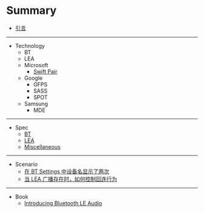# Summary

- [引言](README.md)

---

- Technology
    - BT
    - LEA
    - Microsoft
        - [Swift Pair](Technology/Microsoft/Swift_Pair/2022-08-17-Technology-Microsoft-Swift-Pair.md)
    - Google
        - GFPS
        - SASS
        - SPOT
    - Samsung
        - MDE

---

- Spec
    - [BT](Spec/BT/)
    - [LEA](Spec/LEA/)
    - [Miscellaneous](Spec/Miscellaneous/)

---

- Scenario
    - [在 BT Settings 中设备名显示了两次](Scenario/Two_Names_Are_Shown_In_The_BT_Settings/2023-05-03-Two-Names-Are-Shown-In-The-BT-Settings.md)
    - [当 LEA 广播存在时，如何控制回连行为](Scenario/How_To_Control_The_Reconnection_Behavior_When_LEA_Advertising_Is_Exist/2023-05-03-How-To-Control-The-Reconnection-Behavior-When-LEA-Advertising-Is-Exist.md)

---

- Book
    - [Introducing Bluetooth LE Audio](Book/Introducing-Bluetooth-LE-Audio-book.pdf)
